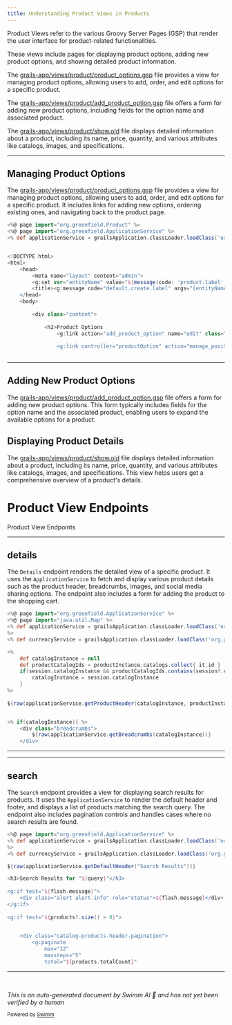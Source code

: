 ```yaml
---
title: Understanding Product Views in Products
---
```

Product Views refer to the various Groovy Server Pages (GSP) that render the user interface for product-related functionalities.

These views include pages for displaying product options, adding new product options, and showing detailed product information.

The <SwmPath>[grails-app/views/product/product_options.gsp](grails-app/views/product/product_options.gsp)</SwmPath> file provides a view for managing product options, allowing users to add, order, and edit options for a specific product.

The <SwmPath>[grails-app/views/product/add_product_option.gsp](grails-app/views/product/add_product_option.gsp)</SwmPath> file offers a form for adding new product options, including fields for the option name and associated product.

The <SwmPath>[grails-app/views/product/show.old](grails-app/views/product/show.old)</SwmPath> file displays detailed information about a product, including its name, price, quantity, and various attributes like catalogs, images, and specifications.

<SwmSnippet path="/grails-app/views/product/product_options.gsp" line="1">

---

## Managing Product Options

The <SwmPath>[grails-app/views/product/product_options.gsp](grails-app/views/product/product_options.gsp)</SwmPath> file provides a view for managing product options, allowing users to add, order, and edit options for a specific product. It includes links for adding new options, ordering existing ones, and navigating back to the product page.

```groovy server pages
<%@ page import="org.greenfield.Product" %>
<%@ page import="org.greenfield.ApplicationService" %>
<% def applicationService = grailsApplication.classLoader.loadClass('org.greenfield.ApplicationService').newInstance()%>


<!DOCTYPE html>
<html>
	<head>
		<meta name="layout" content="admin">
		<g:set var="entityName" value="${message(code: 'product.label', default: 'Product')}" />
		<title><g:message code="default.create.label" args="[entityName]" /></title>
	</head>
	<body>
		
		<div class="content">
		
			<h2>Product Options
				<g:link action="add_product_option" name="edit" class="btn btn-primary pull-right" id="${productInstance.id}" style="margin-left:10px;">Add Product Option</g:link>
				
				<g:link controller="productOption" action="manage_positions" name="edit" class="btn btn-default pull-right" id="${productInstance.id}" style="margin-left:10px;">Order Options</g:link>
				
```

---

</SwmSnippet>

## Adding New Product Options

The <SwmPath>[grails-app/views/product/add_product_option.gsp](grails-app/views/product/add_product_option.gsp)</SwmPath> file offers a form for adding new product options. This form typically includes fields for the option name and the associated product, enabling users to expand the available options for a product.

## Displaying Product Details

The <SwmPath>[grails-app/views/product/show.old](grails-app/views/product/show.old)</SwmPath> file displays detailed information about a product, including its name, price, quantity, and various attributes like catalogs, images, and specifications. This view helps users get a comprehensive overview of a product's details.

# Product View Endpoints

Product View Endpoints

<SwmSnippet path="/grails-app/views/product/details.gsp" line="1">

---

## details

The <SwmToken path="grails-app/views/product/details.gsp" pos="15:24:24" line-data="${raw(applicationService.getProductHeader(catalogInstance, productInstance, &quot;${productInstance?.name} Product Details&quot;, true, params))}">`Details`</SwmToken> endpoint renders the detailed view of a specific product. It uses the <SwmToken path="grails-app/views/product/details.gsp" pos="1:11:11" line-data="&lt;%@ page import=&quot;org.greenfield.ApplicationService&quot; %&gt;">`ApplicationService`</SwmToken> to fetch and display various product details such as the product header, breadcrumbs, images, and social media sharing options. The endpoint also includes a form for adding the product to the shopping cart.

```groovy server pages
<%@ page import="org.greenfield.ApplicationService" %>
<%@ page import="java.util.Map" %>
<% def applicationService = grailsApplication.classLoader.loadClass('org.greenfield.ApplicationService').newInstance()
%>
<% def currencyService = grailsApplication.classLoader.loadClass('org.greenfield.CurrencyService').newInstance()%>

<%
	def catalogInstance = null
	def productCatalogIds = productInstance.catalogs.collect{ it.id }
	if(session.catalogInstance && productCatalogIds.contains(session?.catalogInstance?.id)){
		catalogInstance = session.catalogInstance
	}
%>
	
${raw(applicationService.getProductHeader(catalogInstance, productInstance, "${productInstance?.name} Product Details", true, params))}


<% if(catalogInstance){ %>
	<div class="breadcrumbs">
		${raw(applicationService.getBreadcrumbs(catalogInstance))}
	</div>
```

---

</SwmSnippet>

<SwmSnippet path="/grails-app/views/product/search.gsp" line="1">

---

## search

The <SwmToken path="grails-app/views/product/search.gsp" pos="6:9:9" line-data="${raw(applicationService.getDefaultHeader(&quot;Search Results&quot;))}">`Search`</SwmToken> endpoint provides a view for displaying search results for products. It uses the <SwmToken path="grails-app/views/product/search.gsp" pos="1:11:11" line-data="&lt;%@ page import=&quot;org.greenfield.ApplicationService&quot; %&gt;">`ApplicationService`</SwmToken> to render the default header and footer, and displays a list of products matching the search query. The endpoint also includes pagination controls and handles cases where no search results are found.

```groovy server pages
<%@ page import="org.greenfield.ApplicationService" %>
<% def applicationService = grailsApplication.classLoader.loadClass('org.greenfield.ApplicationService').newInstance()
%>
<% def currencyService = grailsApplication.classLoader.loadClass('org.greenfield.CurrencyService').newInstance()%>

${raw(applicationService.getDefaultHeader("Search Results"))}

<h3>Search Results for "${query}"</h3>
			
<g:if test="${flash.message}">
	<div class="alert alert-info" role="status">${flash.message}</div>
</g:if>
			
<g:if test="${products?.size() > 0}">
	

	<div class="catalog-products-header-pagination">
		<g:paginate 
			max="12"
			maxsteps="5"
			total="${products.totalCount}"
```

---

</SwmSnippet>

&nbsp;

*This is an auto-generated document by Swimm AI 🌊 and has not yet been verified by a human*

<SwmMeta version="3.0.0" repo-id="Z2l0aHViJTNBJTNBZ3JlZW5maWVsZC1lY29tbWVyY2UlM0ElM0FTd2ltbS1EZW1v" repo-name="greenfield-ecommerce" doc-type="overview"><sup>Powered by [Swimm](/)</sup></SwmMeta>
